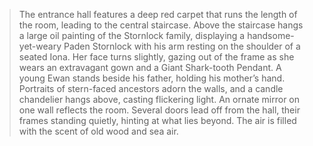 > The entrance hall features a deep red carpet that runs the length of the room, leading to the central staircase. Above the staircase hangs a large oil painting of the Stornlock family, displaying a handsome-yet-weary Paden Stornlock with his arm resting on the shoulder of a seated Iona. Her face turns slightly, gazing out of the frame as she wears an extravagant gown and a Giant Shark-tooth Pendant. A young Ewan stands beside his father, holding his mother’s hand. Portraits of stern-faced ancestors adorn the walls, and a candle chandelier hangs above, casting flickering light. An ornate mirror on one wall reflects the room. Several doors lead off from the hall, their frames standing quietly, hinting at what lies beyond. The air is filled with the scent of old wood and sea air.